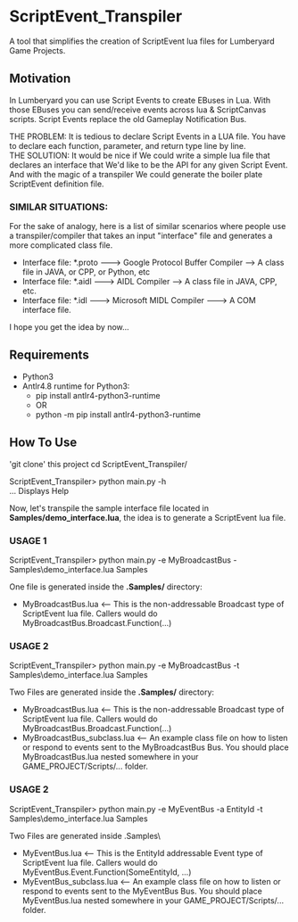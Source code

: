 # ScriptEvent_Transpiler
A tool that simplifies the creation of ScriptEvent lua files for Lumberyard Game Projects.

## Motivation
In Lumberyard you can use Script Events to create EBuses in Lua. With those EBuses you can send/receive events across lua & ScriptCanvas scripts. Script Events replace the old Gameplay Notification Bus.

THE PROBLEM: It is tedious to declare Script Events in a LUA file. You have to declare each function, parameter, and return type line by line.  
THE SOLUTION: It would be nice if We could write a simple lua file that declares an interface that We'd like to be the API for any given Script Event. And with the magic of a transpiler We could generate the boiler plate ScriptEvent definition file.

### SIMILAR SITUATIONS:
For the sake of analogy, here is a list of similar scenarios where people use a transpiler/compiler that takes an input "interface" file and generates a more complicated class file.
- Interface file: *.proto ---> Google Protocol Buffer Compiler --> A class file in JAVA, or CPP, or Python, etc
- Interface file: *.aidl ---> AIDL Compiler --> A class file in JAVA, CPP, etc.
- Interface file: *.idl ---> Microsoft MIDL Compiler ---> A COM interface file.

I hope you get the idea by now...


## Requirements
- Python3
- Antlr4.8 runtime for Python3:
  - pip install antlr4-python3-runtime
  - OR
  - python -m pip install antlr4-python3-runtime
  
  
## How To Use
'git clone' this project
cd ScriptEvent_Transpiler/

ScriptEvent_Transpiler> python main.py -h  
    ... Displays Help

Now, let's transpile the sample interface file located in **Samples/demo_interface.lua**, the idea is to generate a ScriptEvent lua file.

### USAGE 1
ScriptEvent_Transpiler> python main.py -e MyBroadcastBus -Samples\demo_interface.lua Samples  
  
One file is generated inside the **.Samples/** directory:    
  - MyBroadcastBus.lua   <-- This is the non-addressable Broadcast type of ScriptEvent lua file. Callers would do MyBroadcastBus.Broadcast.Function(...)

### USAGE 2
ScriptEvent_Transpiler> python main.py -e MyBroadcastBus -t Samples\demo_interface.lua Samples  
  
Two Files are generated inside the **.Samples/** directory:   
  - MyBroadcastBus.lua   <-- This is the non-addressable Broadcast type of ScriptEvent lua file. Callers would do MyBroadcastBus.Broadcast.Function(...)
  - MyBroadcastBus_subclass.lua   <-- An example class file on how to listen or respond to events sent to the MyBroadcastBus Bus.
You should place MyBroadcastBus.lua nested somewhere in your GAME_PROJECT/Scripts/... folder.
  
### USAGE 2
ScriptEvent_Transpiler> python main.py -e MyEventBus -a EntityId -t Samples\demo_interface.lua Samples  
  
Two Files are generated inside .Samples\
  - MyEventBus.lua   <-- This is the EntityId addressable Event type of ScriptEvent lua file. Callers would do MyEventBus.Event.Function(SomeEntityId, ...)
  - MyEventBus_subclass.lua   <-- An example class file on how to listen or respond to events sent to the MyEventBus Bus.
You should place MyEventBus.lua nested somewhere in your GAME_PROJECT/Scripts/... folder.






